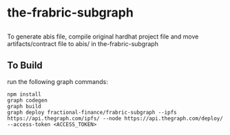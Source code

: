 # the-frabric-subgraph

##

To generate abis file, compile original hardhat project file and move artifacts/contract file to abis/ in the-frabric-subgraph

## To Build

run the following graph commands:

```
npm install
graph codegen
graph build
graph deploy fractional-finance/frabric-subgraph --ipfs https://api.thegraph.com/ipfs/ --node https://api.thegraph.com/deploy/ --access-token <ACCESS_TOKEN>
```
